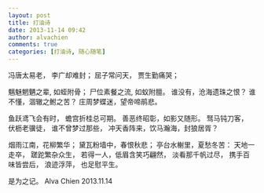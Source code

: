 ```yaml
---
layout: post
title: 打油诗
date: 2013-11-14 09:42
author: alvachien
comments: true
categories: [打油诗, 随心随笔]
---
```

冯唐太易老，
李广却难封；
屈子常问天，
贾生勤痛哭；

魑魅魍魉之辈, 如蛭附骨；
尸位素餐之流, 如蚁附膻。
谁没有，沧海遗珠之恨？
谁不懂，涸辙之鲋之苦？
庄周梦蝶迷，望帝啼鹃悲。

鱼跃鸢飞会有时，
蟾宫折桂总可期。
善恶终昭彰，如影又随形。
驽马钝刀客，
伏枥老骥徒，
谁不曾梦过那些，
冲天香阵来，饮马瀚海，封狼居胥？

烟雨江南，花柳繁华；
黛瓦粉墙中，春恨秋悲；
亭台水榭里，夏愁冬苦：
天地一走卒，
蹉跎繁杂众生，
若得一人，低眉含笑巧翩然，
淡看那千帆过尽，
携手百味皆尝后，
浪迹浮萍，
也足慰平生。

是为之记。
Alva Chien
2013.11.14
